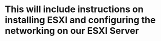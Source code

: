 # This will include instructions on installing ESXI and configuring the networking on our ESXI Server